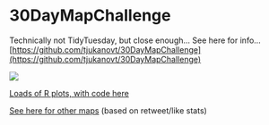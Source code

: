 # 30DayMapChallenge


Technically not TidyTuesday, but close enough... See here for info... [https://github.com/tjukanovt/30DayMapChallenge](https://github.com/tjukanovt/30DayMapChallenge)

![](https://github.com/tjukanovt/30DayMapChallenge/blob/master/images/30dmpc_2021.png)


[Loads of R plots, with code here](https://david.frigge.nz/3RDayMapChallenge/index.html)

[See here for other maps](https://github.com/hn303/30DayMapChallenge-Bot) (based on retweet/like stats)

